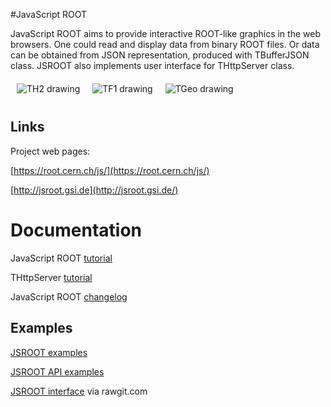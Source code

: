 #JavaScript ROOT

JavaScript ROOT aims to provide interactive ROOT-like
graphics in the web browsers. One could read and display data
from binary ROOT files. Or data can be obtained from JSON representation,
produced with TBufferJSON class.  JSROOT also implements
user interface for THttpServer class.   

<a href="http://jsroot.gsi.de/latest/?nobrowser&file=../files/hsimple.root&item=hpxpy;1&opt=COLZ"><img src="http://jsroot.gsi.de/files/img/th2.png" align="left" hspace="10" vspace="6" alt="TH2 drawing" title="Draw TH2 histogram with COLZ options"></a>
<a href="http://jsroot.gsi.de/latest/?nobrowser&file=../files/danilo6.root&item=canvas;1"><img src="http://jsroot.gsi.de/files/img/tf1.png" align="left" hspace="10" vspace="6" alt="TF1 drawing" title="Superimpose histogram with fit results"></a>
<a href="http://jsroot.gsi.de/dev/?nobrowser&json=../files/simple_alice.json.gz"><img src="http://jsroot.gsi.de/files/img/tgeo.png" align="left" hspace="10" vspace="6" alt="TGeo drawing" title="Extraction from ALICE geometry"></a>
<br/>
<br/>


## Links

Project web pages:

[https://root.cern.ch/js/](https://root.cern.ch/js/) 

[http://jsroot.gsi.de](http://jsroot.gsi.de/)


# Documentation

JavaScript ROOT [tutorial](docs/JSROOT.md) 

THttpServer [tutorial](docs/HttpServer.md)

JavaScript ROOT [changelog](changes.md)


## Examples

[JSROOT examples](http://jsroot.gsi.de/latest/examples.htm)

[JSROOT API examples](http://jsroot.gsi.de/latest/api.htm)

[JSROOT interface](http://rawgit.com/linev/jsroot/master/index.htm?path=http://jsroot.gsi.de/files/) via rawgit.com
